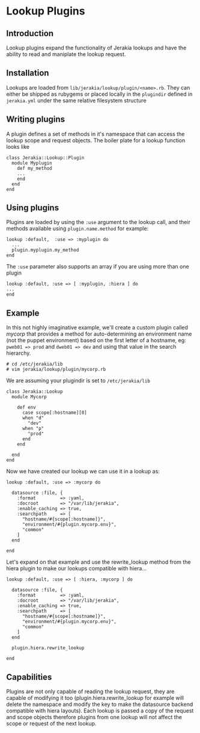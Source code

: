 # Lookup Plugins #

## Introduction ##

Lookup plugins expand the functionality of Jerakia lookups and have the ability to read and maniplate the lookup request.

## Installation ##

Lookups are loaded from `lib/jerakia/lookup/plugin/<name>.rb`.  They can either be shipped as rubygems or placed locally in the `plugindir` defined in `jerakia.yml` under the same relative filesystem structure

## Writing plugins ##

A plugin defines a set of methods in it's namespace that can access the lookup scope and request objects.  The boiler plate for a lookup function looks like

    class Jerakia::Lookup::Plugin
      module Myplugin
        def my_method
        ...
        end
      end
    end

## Using plugins ##

Plugins are loaded by using the `:use` argument to the lookup call, and their methods available using `plugin.name.method`  for example:

    lookup :default,  :use => :myplugin do
      ...
      plugin.myplugin.my_method
    end

The `:use` parameter also supports an array if you are using more than one plugin

    lookup :default, :use => [ :myplugin, :hiera ] do
    ...
    end

## Example ##

In this not highly imaginative example, we'll create a custom plugin called _mycorp_ that provides a method for auto-determining an environment name (not the puppet environment) based on the first letter of a hostname, eg: `pweb01 => prod` and `dweb01 => dev` and using that value in the search hierarchy.

    # cd /etc/jerakia/lib
    # vim jerakia/lookup/plugin/mycorp.rb

We are assuming your plugindir is set to `/etc/jerakia/lib`

    class Jerakia::Lookup
      module Mycorp
    
        def env
          case scope[:hostname][0]
          when "d"
            "dev"
          when "p"
            "prod"
          end
        end
    
      end
    end

Now we have created our lookup we can use it in a lookup as:

    lookup :default, :use => :mycorp do

      datasource :file, {
        :format         => :yaml,
        :docroot        => "/var/lib/jerakia",
        :enable_caching => true,
        :searchpath     => [
          "hostname/#{scope[:hostname]}",
          "environment/#{plugin.mycorp.env}",
          "common"
        ]
      end

    end

Let's expand on that example and use the rewrite_lookup method from the hiera plugin to make our lookups compatible with hiera...

    lookup :default, :use => [ :hiera, :mycorp ] do

      datasource :file, {
        :format         => :yaml,
        :docroot        => "/var/lib/jerakia",
        :enable_caching => true,
        :searchpath     => [
          "hostname/#{scope[:hostname]}",
          "environment/#{plugin.mycorp.env}",
          "common"
        ]
      end

      plugin.hiera.rewrite_lookup

    end

## Capabilities ##

Plugins are not only capable of reading the lookup request, they are capable of modifying it too (plugin.hiera.rewrite_lookup for example will delete the namespace and modify the key to make the datasource backend compatible with hiera layouts).  Each lookup is passed a copy of the request and scope objects therefore plugins from one lookup will not affect the scope or request of the next lookup.




